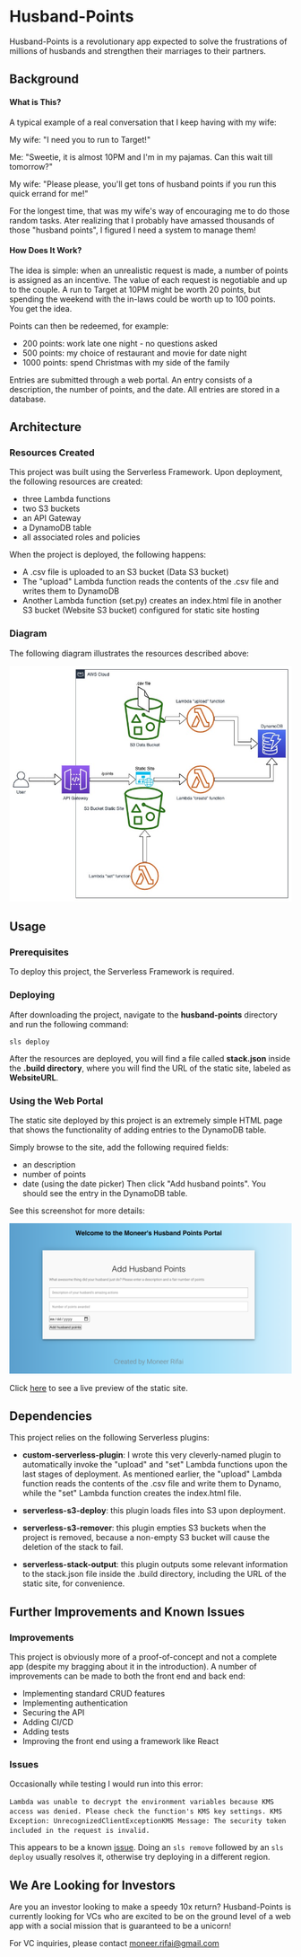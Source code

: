 # Husband-Points

Husband-Points is a revolutionary app expected to solve the frustrations of millions of husbands and strengthen their marriages to their partners. 

## Background

#### What is This?

A typical example of a real conversation that I keep having with my wife:

My wife: "I need you to run to Target!"

Me: "Sweetie, it is almost 10PM and I'm in my pajamas. Can this wait till tomorrow?"

My wife: "Please please, you'll get tons of husband points if you run this quick errand for me!"

For the longest time, that was my wife's way of encouraging me to do those random tasks. Ater realizing that I probably have amassed thousands of those "husband points", I figured I need a system to manage them!

#### How Does It Work?

The idea is simple: when an unrealistic request is made, a number of points is assigned as an incentive. The value of each request is negotiable and up to the couple. A run to Target at 10PM might be worth 20 points, but spending the weekend with the in-laws could be worth up to 100 points. You get the idea.

Points can then be redeemed, for example:
- 200 points: work late one night - no questions asked
- 500 points: my choice of restaurant and movie for date night
- 1000 points: spend Christmas with my side of the family 

Entries are submitted through a web portal. An entry consists of a description, the number of points, and the date. All entries are stored in a database.

## Architecture

### Resources Created

This project was built using the Serverless Framework. Upon deployment, the following resources are created:
- three Lambda functions
- two S3 buckets
- an API Gateway
- a DynamoDB table
- all associated roles and policies

When the project is deployed, the following happens:
- A .csv file is uploaded to an S3 bucket (Data S3 bucket)
- The "upload" Lambda function reads the contents of the .csv file and writes them to DynamoDB
- Another Lambda function (set.py) creates an index.html file in another S3 bucket (Website S3 bucket) configured for static site hosting

### Diagram

The following diagram illustrates the resources described above:

![Architecture Diagram](./images/husband-points.jpg)

## Usage

### Prerequisites
To deploy this project, the Serverless Framework is required.

### Deploying 

After downloading the project, navigate to the **husband-points** directory and run the following command:

```
sls deploy
```
After the resources are deployed, you will find a file called **stack.json** inside the **.build directory**, where you will find the URL of the static site, labeled as **WebsiteURL**.

### Using the Web Portal

The static site deployed by this project is an extremely simple HTML page that shows the functionality of adding entries to the DynamoDB table.

Simply browse to the site, add the following required fields:
- an description
- number of points
- date (using the date picker)
Then click "Add husband points". You should see the entry in the DynamoDB table.

See this screenshot for more details:

![Husband Points Site](./images/husband-points-site.png)

Click [here](http://husband-points-dev-us-west-1.s3-website-us-west-1.amazonaws.com/index.html) to see a live preview of the static site. 

## Dependencies

This project relies on the following Serverless plugins:

  - **custom-serverless-plugin**: I wrote this very cleverly-named plugin to automatically invoke the "upload" and "set" Lambda functions upon the last stages of deployment. As mentioned earlier, the "upload" Lambda function reads the contents of the .csv file and write them to Dynamo, while the "set" Lambda function creates the index.html file.

  - **serverless-s3-deploy**: this plugin loads files into S3 upon deployment.

  - **serverless-s3-remover**: this plugin empties S3 buckets when the project is removed, because a non-empty S3 bucket will cause the deletion of the stack to fail.

  - **serverless-stack-output**: this plugin outputs some relevant information to the stack.json file inside the .build directory, including the URL of the static site, for convenience.

## Further Improvements and Known Issues

### Improvements

This project is obviously more of a proof-of-concept and not a complete app (despite my bragging about it in the introduction). A number of improvements can be made to both the front end and back end:

- Implementing standard CRUD features
- Implementing authentication
- Securing the API
- Adding CI/CD
- Adding tests
- Improving the front end using a framework like React

### Issues

Occasionally while testing I would run into this error:

`Lambda was unable to decrypt the environment variables because KMS access was denied. Please check the function's KMS key settings. KMS Exception: UnrecognizedClientExceptionKMS Message: The security token included in the request is invalid.`

This appears to be a known [issue](https://github.com/serverless/examples/issues/279). Doing an `sls remove` followed by an `sls deploy` usually resolves it, otherwise try deploying in a different region.


## We Are Looking for Investors

Are you an investor looking to make a speedy 10x return? Husband-Points is currently looking for VCs who are excited to be on the ground level of a web app with a social mission that is guaranteed to be a unicorn!

For VC inquiries, please contact moneer.rifai@gmail.com


